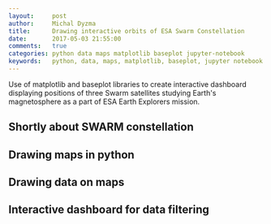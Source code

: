 ```yaml
---
layout:     post
author:     Michal Dyzma
title:      Drawing interactive orbits of ESA Swarm Constellation
date:       2017-05-03 21:55:00
comments:   true
categories: python data maps matplotlib baseplot jupyter-notebook
keywords:   python, data, maps, matplotlib, baseplot, jupyter notebook
---
```


Use of matplotlib and baseplot libraries to create interactive dashboard displaying positions of three Swarm satellites studying Earth's magnetosphere as a part of ESA Earth Explorers mission.


## Shortly about SWARM constellation


## Drawing maps in python



## Drawing data on maps


## Interactive dashboard for data filtering


